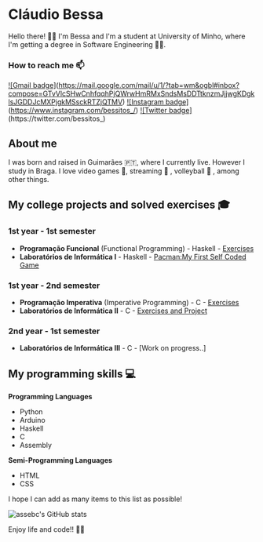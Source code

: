 # Cláudio Bessa

Hello there! 👋😊 I'm Bessa and I'm a student at University of Minho, where I'm getting a degree in Software Engineering 👩‍💻. 

### How to reach me 📫

[![Gmail badge]](https://img.shields.io/badge/-claudioafbessa-c71610?style=for-the-badge&logo=Gmail&logoColor=white)(https://mail.google.com/mail/u/1/?tab=wm&ogbl#inbox?compose=GTvVlcSHwCnhfqqhPjQWrwHmRMxSndsMsDDTtknzmJjjwgKDgklsJGDDJcMXPjgkMSsckRTZjQTMV)
[![Instagram badge]](https://img.shields.io/badge/-@bessitos_-purple?style=for-the-badge&logo=Instagram&logoColor=white)(https://www.instagram.com/bessitos_/)
[![Twitter badge]](https://img.shields.io/twitter/url?label=TWITTER&style=social&url=https%3A%2F%2Ftwitter.com%2Fbessitos_)(https://twitter.com/bessitos_)

## About me

I was born and raised in Guimarães 🇵🇹, where I currently live. However I study in Braga. I love video games 👾, streaming 🎥 , volleyball 🏐 , among other things. 

## My college projects and solved exercises 🎓

### 1st year - 1st semester

- **Programação Funcional** (Functional Programming) - Haskell - [Exercises](https://github.com/assebc/Programacao-Funcional)
- **Laboratórios de Informática I** - Haskell - [Pacman:My First Self Coded Game](https://github.com/assebc/Laboratorios-Informatica-I)

### 1st year - 2nd semester

- **Programação Imperativa** (Imperative Programming) - C - [Exercises](https://github.com/assebc/Programacao-Imperativa)
- **Laboratórios de Informática II** - C - [Exercises and Project](https://github.com/assebc/Laboratorios-Informatica-II)

### 2nd year - 1st semester
- **Laboratórios de Informática III** - C - [Work on progress..]

## My programming skills 💻

**Programming Languages**

- Python
- Arduino
- Haskell 
- C
- Assembly

**Semi-Programming Languages**
- HTML
- CSS


I hope I can add as many items to this list as possible!

![assebc's GitHub stats](https://github-readme-stats.vercel.app/api?username=assebc&count_private=true&show_icons=true)


Enjoy life and code!! 👋😊
